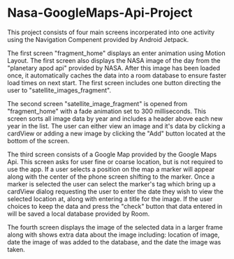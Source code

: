 # Nasa-GoogleMaps-Api-Project

This project consists of four main screens incorperated into one activity using the Navigation Compenent provided by Android Jetpack.

The first screen "fragment_home" displays an enter animation using Motion Layout.
The first screen also displays the NASA image of the day from the "planetary apod api" provided by NASA.
After this image has been loaded once, it automatically caches the data into a room database to ensure faster load times on next start.
The first screen includes one button directing the user to "satellite_images_fragment".

The second screen "satellite_image_fragment" is opened from "fragment_home" with a fade animation set to 300 milliseconds.
This screen sorts all image data by year and includes a header above each new year in the list.
The user can either view an image and it's data by clicking a cardView or adding a new image by clicking the "Add" button 
located at the bottom of the screen.

The third screen consists of a Google Map provided by the Google Maps Api. 
This screen asks for user fine or coarse location, but is not required to use the app.
If a user selects a position on the map a marker will appear along with the center of the phone screen shifting to the marker.
Once a marker is selected the user can select the marker's tag which bring up a cardView dialog requesting the user to enter the date
they wish to view the selected location at, along with entering a title for the image.
If the user choices to keep the data and press the "check" button that data entered in will be saved a local database provided by Room.

The fourth screen displays the image of the selected data in a larger frame along with shows extra data about the image including:
location of image, date the image of was added to the database, and the date the image was taken.
